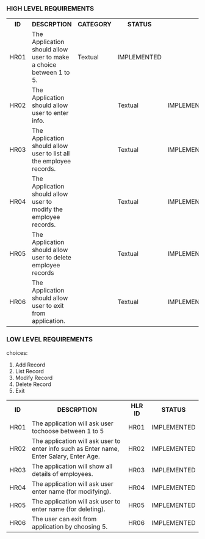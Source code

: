 <h3>HIGH LEVEL REQUIREMENTS</h3>
<table>
<tr>
<th>ID</th>
<th>DESCRPTION</th>
<th>CATEGORY</th>
<th>STATUS</th>
</tr>
<tr>
<td>HR01</td>
<td>The Application should allow user to make a choice between 1 to 5.</td>
<td>Textual</td>
<td>IMPLEMENTED</td>
</tr>
<tr>
<td>HR02</td>
<td>The Application should allow user to enter info.<td>
<td>Textual</td>
<td>IMPLEMENTED</td>
</tr>
<tr>
<td>HR03</td>
<td>The Application should allow user to list all the employee records.<td>
<td>Textual</td>
<td>IMPLEMENTED</td>
</tr>
<tr>
<td>HR04</td>
<td>The Application should allow user to modify the employee records.<td>
<td>Textual</td>
<td>IMPLEMENTED</td>
</tr>
<tr>
<td>HR05</td>
<td>The Application should allow user to delete employee records<td>
<td>Textual</td>
<td>IMPLEMENTED</td>
</tr>
<tr>
<td>HR06</td>
<td>The Application should allow user to exit from application.<td>
<td>Textual</td>
<td>IMPLEMENTED</td>
</tr>
</table>


<h3>LOW LEVEL REQUIREMENTS</h3>

<table>
<tr>
<th>ID</th>
<th>DESCRPTION</th>
<th>HLR ID</th>
<th>STATUS</th>
<tr>
<td>HR01</td>
<td>The application will ask user tochoose between 1 to 5</td>
choices:
<ol>
<li>Add Record</li>
<li>List Record</li>
<li>Modify Record</li>
<li>Delete Record</li>
<li>Exit</li>
<ol>
<td>HR01</td>
<td>IMPLEMENTED</td>
<tr>
<td>HR02</td>
<td>The application will ask user to enter info such as Enter name, Enter Salary, Enter Age.</td>
<td>HR02</td>
<td>IMPLEMENTED</td>
</tr>
<tr>
<td>HR03</td>
<td>The application will show all details of employees.</td>
<td>HR03</td>
<td>IMPLEMENTED</td>
</tr>
<tr>
<td>HR04</td>
<td>The application will ask user enter name (for modifying).</td>
<td>HR04</td>
<td>IMPLEMENTED</td>
</tr>
<tr>
<td>HR05</td>
<td>The application will ask user to enter name (for deleting).</td>
<td>HR05</td>
<td>IMPLEMENTED</td>
</tr>
<tr>
<td>HR06</td>
<td>The user can exit from application by choosing 5.</td>
<td>HR06</td>
<td>IMPLEMENTED</td>
</tr>
</table>
